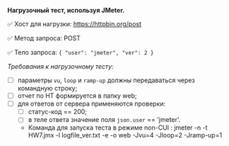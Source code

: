 **Hагрузочный тест, используя JMeter.**

✅ Хост для нагрузки: https://httpbin.org/post

✅ Метод запроса: POST

✅ Тело запроса: `{ "user": "jmeter", "ver": 2 }`

*Требования к нагрузочному тесту:*

- [ ]  параметры `vu`, `loop` и `ramp-up` должны передаваться через командную строку;
- [ ]  отчет по НТ формируется в папку web;
- [ ]  для ответов от сервера применяются проверки:
    - [ ]  статус-код == 200;
    - [ ]  в теле ответа значение поля `json.user` == 'jmeter'.
   -  Команда для запуска теста в режиме non-CUI :   jmeter -n -t HW7.jmx -l logfile_ver.txt -e -o web -Jvu=4 -Jloop=2 -Jramp-up=1
